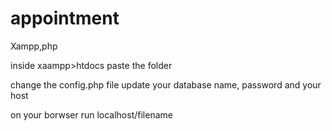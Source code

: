 # appointment

Xampp,php

inside xaampp>htdocs paste the folder

change the config.php file
update your database name, password and your host

on your borwser run localhost/filename
